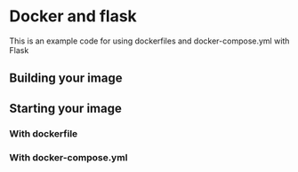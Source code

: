 # Docker and flask

This is an example code for using dockerfiles and docker-compose.yml with Flask

## Building your image

## Starting your image
### With dockerfile
### With docker-compose.yml
